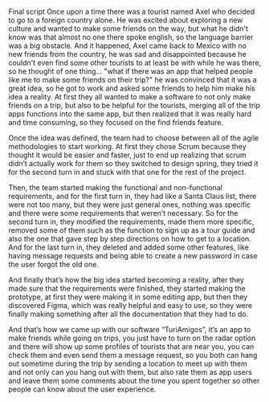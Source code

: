 Final script
 Once upon a time there was a tourist named Axel who decided to go to a foreign country alone. He was excited about exploring a new culture and wanted to make some friends on the way, but what he didn't know was that almost no one there spoke english, so the language barrier was a big obstacle. And it happened, Axel came back to Mexico with no new friends from the country, he was sad and disappointed because he couldn't even find some other tourists to at least be with while he was there, so he thought of one thing... "what if there was an app that helped people like me to make some friends on their trip?" he was convinced that it was a great idea, so he got to work and asked some friends to help him make his idea a reality. At first they all wanted to make a software to not only make friends on a trip, but also to be helpful for the tourists, merging all of the trip apps functions into the same app, but then realized that it was really hard and time consuming, so they focused on the find friends feature. 

Once the idea was defined, the team had to choose between all of the agile methodologies to start working. At first they chose Scrum because they thought it would be easier and faster, just to end up realizing that scrum didn’t actually work for them so they switched to design spring, they tried it for the second turn in and stuck with that one for the rest of the project.

Then, the team started making the functional and non-functional requirements, and for the first turn in, they had like a Santa Claus list, there were not too many, but they were just general ones, nothing was specific and there were some requirements that weren’t necessary. So for the second turn in, they modified the requirements, made them more specific, removed some of them such as the function to sign up as a tour guide and also the one that gave step by step directions on how to get to a location. And for the last turn in, they deleted and added some other features, like having message requests and being able to create a new password in case the user forgot the old one.

And finally that’s how the big idea started becoming a reality, after they made sure that the requirements were finished, they started making the prototype, at first they were making it in some editing app, but then they discovered Figma, which was really helpful and easy to use, so they were finally making something after all the documentation that they had to do.

And that’s how we came up with our software “TuriAmigos”, it’s an app to make friends while going on trips, you just have to turn on the radar option and there will show up some profiles of tourists that are near you, you can check them and even send them a message request, so you both can hang out sometime during the trip by sending a location to meet up with them and not only can you hang out with them, but also rate them as app users and leave them some comments about the time you spent together so other people can know about the user experience.